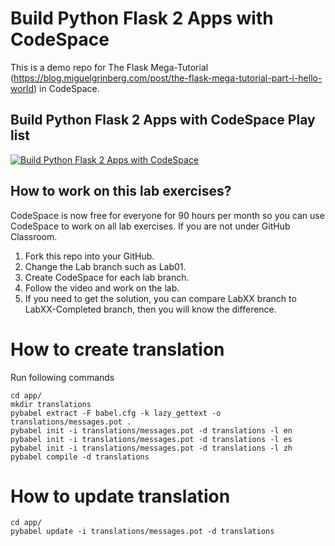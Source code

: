 # Build Python Flask 2 Apps with CodeSpace

This is a demo repo for The Flask Mega-Tutorial (https://blog.miguelgrinberg.com/post/the-flask-mega-tutorial-part-i-hello-world) in CodeSpace.

## Build Python Flask 2 Apps with CodeSpace Play list

[![Build Python Flask 2 Apps with CodeSpace](https://img.youtube.com/vi/a2D4bY0jEI0/0.jpg)](https://www.youtube.com/watch?v=a2D4bY0jEI0&list=PLtgJR0xD2TPeVeq6azvnKXYSeYHFzGaMi&index=1 "Build Python Flask 2 Apps with CodeSpace")


## How to work on this lab exercises?

CodeSpace is now free for everyone for 90 hours per month so you can use CodeSpace to work on all lab exercises.
If you are not under GitHub Classroom.
1. Fork this repo into your GitHub.
2. Change the Lab branch such as Lab01.
3. Create CodeSpace for each lab branch.
4. Follow the video and work on the lab.
5. If you need to get the solution, you can compare LabXX branch to LabXX-Completed branch, then you will know the difference.


# How to create translation
Run following commands
```
cd app/
mkdir translations
pybabel extract -F babel.cfg -k lazy_gettext -o translations/messages.pot .
pybabel init -i translations/messages.pot -d translations -l en
pybabel init -i translations/messages.pot -d translations -l es
pybabel init -i translations/messages.pot -d translations -l zh
pybabel compile -d translations
```

# How to update translation
```
cd app/
pybabel update -i translations/messages.pot -d translations
```